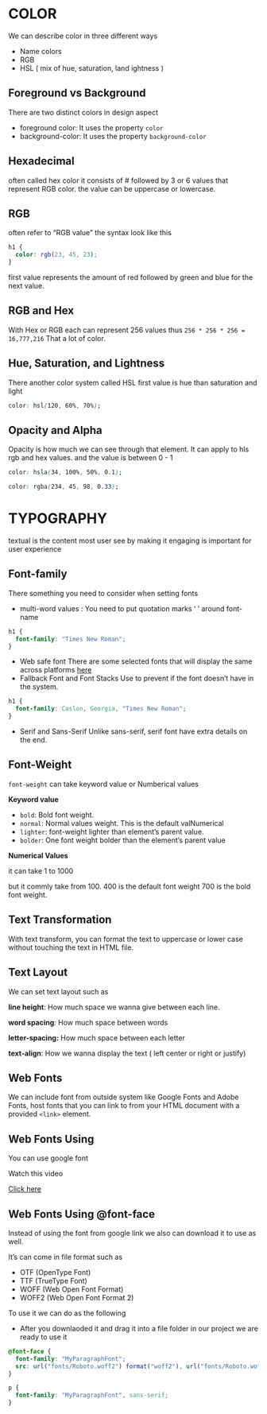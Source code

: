 # COLOR

We can describe color in three different ways

- Name colors
- RGB
- HSL ( mix of hue, saturation, land ightness )

## Foreground vs Background

There are two distinct colors in design aspect

- foreground color: It uses the property `color`
- background-color: It uses the property `background-color`

## Hexadecimal

often called hex color it consists of # followed by 3 or 6 values that represent RGB color. the value can be uppercase or lowercase.

## RGB

often refer to “RGB value” the syntax look like this

```css
h1 {
  color: rgb(23, 45, 23);
}
```

first value represents the amount of red followed by green and blue for the next value.

## RGB and Hex

With Hex or RGB each can represent 256 values thus `256 * 256 * 256 = 16,777,216` That a lot of color.

## Hue, Saturation, and Lightness

There another color system called HSL
first value is hue than saturation and light

```css
color: hsl(120, 60%, 70%);
```

## Opacity and Alpha

Opacity is how much we can see through that element.
It can apply to hls rgb and hex values. and the value is between 0 - 1

```css
color: hsla(34, 100%, 50%, 0.1);
```

```css
color: rgba(234, 45, 98, 0.33);
```

# TYPOGRAPHY

textual is the content most user see by making it engaging is important for user experience

## Font-family

There something you need to consider when setting fonts

- multi-word values : You need to put quotation marks ‘ ’ around font-name

```css
h1 {
  font-family: "Times New Roman";
}
```

- Web safe font
  There are some selected fonts that will display the same across platforms
  [here](https://www.cssfontstack.com/)
- Fallback Font and Font Stacks
  Use to prevent if the font doesn’t have in the system.

```css
h1 {
  font-family: Caslon, Georgia, "Times New Roman";
}
```

- Serif and Sans-Serif
  Unlike sans-serif, serif font have extra details on the end.

## Font-Weight

`font-weight` can take keyword value or Numberical values

**Keyword value**

- `bold`: Bold font weight.
- `normal`: Normal values weight. This is the default valNumerical
- `lighter`: font-weight lighter than element’s parent value.
- `bolder`: One font weight bolder than the element’s parent value

**Numerical Values**

it can take 1 to 1000

but it commly take from 100. 400 is the default font weight 700 is the bold font weight.

## Text Transformation

With text transform, you can format the text to uppercase or lower case without touching the text in HTML file.

## Text Layout

We can set text layout such as

**line height**: How much space we wanna give between each line.

**word spacing**: How much space between words

**letter-spacing:** How much space between each letter

**text-align**: How we wanna display the text ( left center or right or justify)

## Web Fonts

We can include font from outside system like Google Fonts
and Adobe Fonts, host fonts that you can link to from your HTML document with a provided `<link>` element.

## Web Fonts Using <link>

You can use google font

Watch this video

[Click here](https://www.youtube.com/watch?v=Z3JR6mEWEEo)

## Web Fonts Using @font-face

Instead of using the font from google link we also can download it to use as well.

It’s can come in file format such as

- OTF (OpenType Font)
- TTF (TrueType Font)
- WOFF (Web Open Font Format)
- WOFF2 (Web Open Font Format 2)

To use it we can do as the following

- After you downlaoded it and drag it into a file folder in our project we are ready to use it

```css
@font-face {
  font-family: "MyParagraphFont";
  src: url("fonts/Roboto.woff2") format("woff2"), url("fonts/Roboto.woff") format("woff"), url("fonts/Roboto.ttf") format("truetype");
}
```

```css
p {
  font-family: "MyParagraphFont", sans-serif;
}
```
